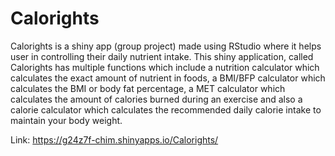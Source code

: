 # Calorights
Calorights is a shiny app (group project) made using RStudio where it helps user in controlling their daily nutrient intake. This shiny application, called Calorights has multiple functions which include a nutrition calculator which calculates the exact amount of nutrient in foods, a BMI/BFP calculator which calculates the BMI or body fat percentage, a MET calculator which calculates the amount of calories burned during an exercise and also a calorie calculator which calculates the recommended daily calorie intake to maintain your body weight.

Link: https://g24z7f-chim.shinyapps.io/Calorights/
